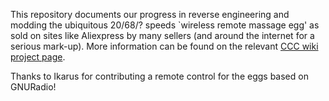 This repository documents our progress in reverse engineering and modding the ubiquitous 20/68/? speeds `wireless remote massage egg' as sold on sites like Aliexpress by many sellers (and around the internet for a serious mark-up).
More information can be found on the relevant [CCC wiki project page](http://events.ccc.de/camp/2015/wiki/Projects:Teledildonics).

Thanks to Ikarus for contributing a remote control for the eggs based on GNURadio!
